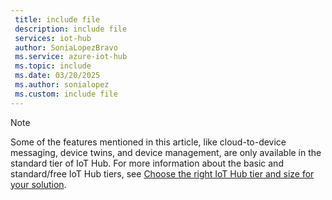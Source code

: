 ```yaml
---
 title: include file
 description: include file
 services: iot-hub
 author: SoniaLopezBravo
 ms.service: azure-iot-hub
 ms.topic: include
 ms.date: 03/20/2025
 ms.author: sonialopez
 ms.custom: include file
---
```


>[!NOTE]
>Some of the features mentioned in this article, like cloud-to-device messaging, device twins, and device management, are only available in the standard tier of IoT Hub. For more information about the basic and standard/free IoT Hub tiers, see [Choose the right IoT Hub tier and size for your solution](/azure/iot-hub/iot-hub-scaling).